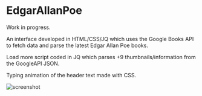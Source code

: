 # EdgarAllanPoe

Work in progress.

An interface developed in HTML/CSS/JQ which uses the Google Books API to fetch data and parse the latest Edgar Allan Poe books. 

Load more script coded in JQ which parses +9 thumbnails/information from the GoogleAPI JSON.

Typing animation of the header text made with CSS.

![screenshot](http://i.imgur.com/PtlqEGT.jpg)
